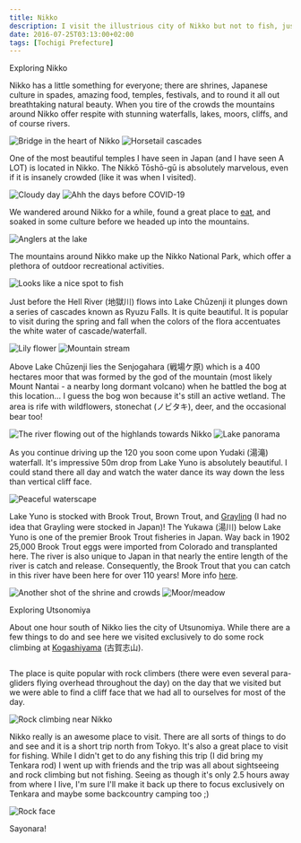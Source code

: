 ```yaml
---
title: Nikko
description: I visit the illustrious city of Nikko but not to fish, just site seeing. There is plenty of fishing action though...
date: 2016-07-25T03:13:00+02:00
tags: [Tochigi Prefecture]
---
```

<div class="text-lg mt-2">
<p class="mb-2 font-semibold">Exploring Nikko</p>

<p class="mt-2 mb-2">Nikko has a little something for everyone; there are shrines, Japanese culture in spades, amazing food, temples, festivals, and to round it all out breathtaking natural beauty. When you tire of the crowds the mountains around Nikko offer respite with stunning waterfalls, lakes, moors, cliffs, and of course rivers.</p>

<img class="w-8/12 rounded-lg shadow-lg mx-auto" src="https://fallfish-tenkara-images.s3-us-west-1.amazonaws.com/FfT+-+Nikko/nikko-tochigi_prefecture-toshogu-lake_chuzenji-ryuzu_falls-mount_nantai-shin_kyo-bridge.JPG" alt="Bridge in the heart of Nikko" />

<img class="w-8/12 rounded-lg shadow-lg mx-auto" src="https://fallfish-tenkara-images.s3-us-west-1.amazonaws.com/FfT+-+Nikko/nikko-tochigi_prefecture-toshogu-lake_chuzenji-ryuzu_falls-mount_nantai-shin_kyo-brook_trout.JPG" alt="Horsetail cascades" />

<p class="mt-2 mb-2">One of the most beautiful temples I have seen in Japan (and I have seen A LOT) is located in Nikko. The Nikkō Tōshō-gū is absolutely marvelous, even if it is insanely crowded (like it was when I visited).</p>

<img class="w-8/12 rounded-lg shadow-lg mx-auto" src="https://fallfish-tenkara-images.s3-us-west-1.amazonaws.com/FfT+-+Nikko/nikko-tochigi_prefecture-toshogu-lake_chuzenji-ryuzu_falls-mount_nantai-shin_kyo-clouds_over_lake.JPG" alt="Cloudy day" />

<img class="w-8/12 rounded-lg shadow-lg mx-auto" src="https://fallfish-tenkara-images.s3-us-west-1.amazonaws.com/FfT+-+Nikko/nikko-tochigi_prefecture-toshogu-lake_chuzenji-ryuzu_falls-mount_nantai-shin_kyo-crowds_3.JPG" alt="Ahh the days before COVID-19" />

<p class="mt-2 mb-2">We wandered around Nikko for a while, found a great place to <a href="https://tabelog.com/en/tochigi/A0903/A090301/9015090/#anchor-rd-detail" target="_blank" rel="noreferrer noopener">eat</a>, and soaked in some culture before we headed up into the mountains.</p>

<img class="w-8/12 rounded-lg shadow-lg mx-auto" src="https://fallfish-tenkara-images.s3-us-west-1.amazonaws.com/FfT+-+Nikko/nikko-tochigi_prefecture-toshogu-lake_chuzenji-ryuzu_falls-mount_nantai-shin_kyo-sakana.JPG" alt="Anglers at the lake" />

<p class="mt-2 mb-2">The mountains around Nikko make up the Nikko National Park, which offer a plethora of outdoor recreational activities.</p>

<img class="w-8/12 rounded-lg shadow-lg mx-auto" src="https://fallfish-tenkara-images.s3-us-west-1.amazonaws.com/FfT+-+Nikko/nikko-tochigi_prefecture-toshogu-lake_chuzenji-ryuzu_falls-mount_nantai-shin_kyo-daiyagawa.JPG" alt="Looks like a nice spot to fish" />

<p class="mt-2 mb-2">Just before the Hell River (地獄川) flows into Lake Chūzenji it plunges down a series of cascades known as Ryuzu Falls. It is quite beautiful. It is popular to visit during the spring and fall when the colors of the flora accentuates the white water of cascade/waterfall.</p>

<img class="w-8/12 rounded-lg shadow-lg mx-auto" src="https://fallfish-tenkara-images.s3-us-west-1.amazonaws.com/FfT+-+Nikko/nikko-tochigi_prefecture-toshogu-lake_chuzenji-ryuzu_falls-mount_nantai-shin_kyo-lily-flower.JPG" alt="Lily flower" />

<img class="w-8/12 rounded-lg shadow-lg mx-auto" src="https://fallfish-tenkara-images.s3-us-west-1.amazonaws.com/FfT+-+Nikko/nikko-tochigi_prefecture-toshogu-lake_chuzenji-ryuzu_falls-mount_nantai-shin_kyo-keiryu.JPG" alt="Mountain stream" />

<p class="mt-2 mb-2">Above Lake Chūzenji lies the Senjogahara (戦場ケ原) which is a 400 hectares moor that was formed by the god of the mountain (most likely Mount Nantai - a nearby long dormant volcano) when he battled the bog at this location... I guess the bog won because it's still an active wetland. The area is rife with wildflowers, stonechat (ノビタキ), deer, and the occasional bear too!</p>

<img class="w-8/12 rounded-lg shadow-lg mx-auto" src="https://fallfish-tenkara-images.s3-us-west-1.amazonaws.com/FfT+-+Nikko/nikko-tochigi_prefecture-toshogu-lake_chuzenji-ryuzu_falls-mount_nantai-shin_kyo-gorge.JPG" alt="The river flowing out of the highlands towards Nikko" />

<img class="w-8/12 rounded-lg shadow-lg mx-auto" src="https://fallfish-tenkara-images.s3-us-west-1.amazonaws.com/FfT+-+Nikko/nikko-tochigi_prefecture-toshogu-lake_chuzenji-ryuzu_falls-mount_nantai-shin_kyo-panorama.JPG" alt="Lake panorama" />

<p class="mt-2 mb-2">As you continue driving up the 120 you soon come upon Yudaki (湯滝) waterfall. It's impressive 50m drop from Lake Yuno is absolutely beautiful. I could stand there all day and watch the water dance its way down the less than vertical cliff face.</p>

<img class="w-8/12 rounded-lg shadow-lg mx-auto" src="https://fallfish-tenkara-images.s3-us-west-1.amazonaws.com/FfT+-+Nikko/nikko-tochigi_prefecture-toshogu-lake_chuzenji-ryuzu_falls-mount_nantai-shin_kyo-landscape.JPG" alt="Peaceful waterscape" />

<p class="mt-2 mb-2">Lake Yuno is stocked with Brook Trout, Brown Trout, and <a href="https://www.fallfishtenkara.com/grayling/" target="_blank" rel="noreferrer noopener">Grayling</a> (I had no idea that Grayling were stocked in Japan)! The Yukawa (湯川) below Lake Yuno is one of the premier Brook Trout fisheries in Japan. Way back in 1902 25,000 Brook Trout eggs were imported from Colorado and transplanted here. The river is also unique to Japan in that nearly the entire length of the river is catch and release. Consequently, the Brook Trout that you can catch in this river have been here for over 110 years! More info <a href="https://www.geocities.jp/japhighlander1959/nikkouyukawa.htm" target="_blank" rel="noreferrer noopener">here</a>.</p>

<img class="w-8/12 rounded-lg shadow-lg mx-auto" src="https://fallfish-tenkara-images.s3-us-west-1.amazonaws.com/FfT+-+Nikko/nikko-tochigi_prefecture-toshogu-lake_chuzenji-ryuzu_falls-mount_nantai-shin_kyo-shrine.JPG" alt="Another shot of the shrine and crowds" />

<img class="w-8/12 rounded-lg shadow-lg mx-auto" src="https://fallfish-tenkara-images.s3-us-west-1.amazonaws.com/FfT+-+Nikko/nikko-tochigi_prefecture-toshogu-lake_chuzenji-ryuzu_falls-mount_nantai-shin_kyo-moor-meadow.JPG" alt="Moor/meadow" />

<p class="mb-2 font-semibold">Exploring Utsonomiya</p>

<p class="mt-2 mb-2">About one hour south of Nikko lies the city of Utsunomiya. While there are a few things to do and see here we visited exclusively to do some rock climbing at <a href="https://www.mountainproject.com/v/tochigi-prefecture--kogashi-yama/107616710" target="_blank" rel="noreferrer noopener">Kogashiyama</a> (古賀志山).</p>

<img class="w-8/12 rounded-lg shadow-lg mx-auto" src="https://fallfish-tenkara-images.s3-us-west-1.amazonaws.com/FfT+-+Nikko/nikko-tochigi_prefecture-toshogu-lake_chuzenji-ryuzu_falls-mount_nantai-shin_kyo-hiking_trail.JPG" alt="" />

<p class="mt-2 mb-2">The place is quite popular with rock climbers (there were even several para-gliders flying overhead throughout the day) on the day that we visited but we were able to find a cliff face that we had all to ourselves for most of the day.</p>

<img class="w-8/12 rounded-lg shadow-lg mx-auto" src="https://fallfish-tenkara-images.s3-us-west-1.amazonaws.com/FfT+-+Nikko/nikko-tochigi_prefecture-toshogu-lake_chuzenji-ryuzu_falls-mount_nantai-shin_kyo-climbing_4.JPG" alt="Rock climbing near Nikko" />

<p class="mt-2 mb-2">Nikko really is an awesome place to visit. There are all sorts of things to do and see and it is a short trip north from Tokyo. It's also a great place to visit for fishing. While I didn't get to do any fishing this trip (I did bring my Tenkara rod) I went up with friends and the trip was all about sightseeing and rock climbing but not fishing. Seeing as though it's only 2.5 hours away from where I live, I'm sure I'll make it back up there to focus exclusively on Tenkara and maybe some backcountry camping too ;)</p>

<img class="w-8/12 rounded-lg shadow-lg mx-auto" src="https://fallfish-tenkara-images.s3-us-west-1.amazonaws.com/FfT+-+Nikko/nikko-tochigi_prefecture-toshogu-lake_chuzenji-ryuzu_falls-mount_nantai-shin_kyo-climbing.JPG" alt="Rock face" />

<p class="mt-2 mb-2 font-semibold">Sayonara!</p></p>
</div>
